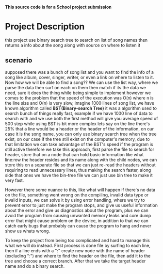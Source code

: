 **This source code is for a School project submission**

 # Project Description
this project use binary search tree to search on list
of song names then returns a info about the song along with
source on where to listen it


## scenario
supposed there was a bunch of song list and you want to find
the info of a song like album, cover, singer, writer, or even
a link on where to listen to it. Now how we will be able to
find a song?? We can use the list way, where we parse the
data then surf on each on them then match if its the data we
need, sure it does the thing while being simple to implement
however we comes to the problem that the speed of the execution
was O(n) where n is the line size and O(n) is very slow,
imagine 1000 lines of song list, we have known algorithm
called **BST(Binary-search Tree)** it was a algorithm used to search
bunch of things really fast, example if we have 1000 line of
data to search with and we use both the first method will give
you average speed of 500 step while using BST is bit more
complex lets say on the line there's 25% that a line would be
a header or the header of the information, on our case it is
the song name, you can only use binary search tree when the
tree exist, on our case if the tree still exist on the
computer's memory, due to that limitation we can take
advantage of the BST's speed if the program is still active
therefore we take this approach, first parse the file to
search for header, store that on a node that can hold basic
information like what line:row the header resides and its
name along with the child nodes, we can store this on a
separate file so that we can just re-read the headers
without requiring to read unnecessary lines, thus making
the search faster, along side that ones we have the
bin-tree file we can just use bin tree to make it very fast.


However there some nuance to this, like what will happen
if there's no data on the file, something went wrong on the
compiling, invalid data type or invalid inputs, we can
solve it by using error handling, where we try to prevent
error to just make the program stops, and give us useful
information about the error and give us diagnostics about
the program, plus we can avoid the program from causing
unwanted memory leaks and core dump error that might cause
problem on the device, in addition to that we can catch
early bugs that probably can cause the program to hang and
never show us whats wrong.


To keep the project from being too complicated and hard to
manage this what we will do instead. First process is done
file by surfing to each line, then if a line ends with a
":" create new node with the name of header (excluding ":")
and where to find the header on the file, then add it to
the tree and choose a correct branch. After that we take
the target header name and do a binary search.
